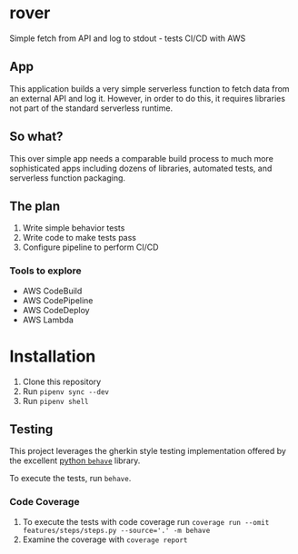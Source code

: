 # rover

Simple fetch from API and log to stdout - tests CI/CD with AWS

## App

This application builds a very simple serverless function to fetch data from an external API and log it. However, in order to do this, it requires libraries not part of the standard serverless runtime.

## So what?

This over simple app needs a comparable build process to much more sophisticated apps including dozens of libraries, automated tests, and serverless function packaging.

## The plan

1. Write simple behavior tests
1. Write code to make tests pass
1. Configure pipeline to perform CI/CD

### Tools to explore

- AWS CodeBuild
- AWS CodePipeline
- AWS CodeDeploy
- AWS Lambda

# Installation

1. Clone this repository
1. Run `pipenv sync --dev`
1. Run `pipenv shell`

## Testing

This project leverages the gherkin style testing implementation offered by the excellent [python `behave`](https://pypi.org/project/behave/) library.

To execute the tests, run `behave`.

### Code Coverage

1. To execute the tests with code coverage run `coverage run --omit features/steps/steps.py --source='.' -m behave`
1. Examine the coverage with `coverage report`
